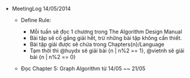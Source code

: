- MeetingLog 14/05/2014
  - Define Rule:
    - Mỗi tuần sẽ đọc 1 chương trong The Algorithm Design Manual
    - Bài tập sẽ cố gắng giải hết, trừ những bài tập không cần thiết.
    - Bài tập giải được sẽ chứa trong Chapters{n}/Language
    - Tạm thời thì @huydx sẽ giải bài {n | n%2 == 1}, @vietnh sẽ giải bài {n | n%2 == 0}

  - Đọc Chapter 5: Graph Algorithm từ 14/05 ~~ 21/05
 
